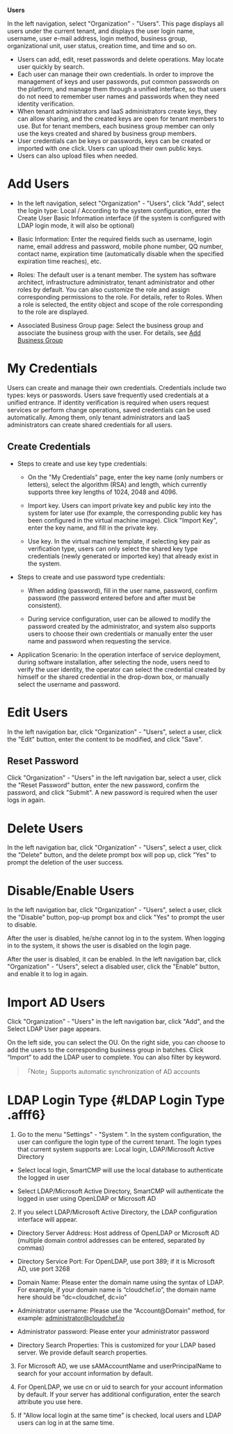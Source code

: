 **Users**

In the left navigation, select "Organization" - "Users". This page displays all users under the current tenant, and displays the user login name, username, user e-mail address, login method, business group, organizational unit, user status, creation time, and time and so on. 

+ Users can add, edit, reset passwords and delete operations. May locate user quickly by search.
+ Each user can manage their own credentials. In order to improve the management of keys and user passwords, put common passwords on the platform, and manage them through a unified interface, so that users do not need to remember user names and passwords when they need identity verification.
+ When tenant administrators and IaaS administrators create keys, they can allow sharing, and the created keys are open for tenant members to use. But for tenant members, each business group member can only use the keys created and shared by business group members.
+ User credentials can be keys or passwords, keys can be created or imported with one click. Users can upload their own public keys.
+ Users can also upload files when needed.

# Add Users

+  In the left navigation, select "Organization" - "Users", click "Add", select the login type: Local / According to the system configuration, enter the Create User Basic Information interface (if the system is configured with LDAP login mode, it will also be optional)

+  Basic Information: Enter the required fields such as username, login name, email address and password, mobile phone number, QQ number, contact name, expiration time (automatically disable when the specified expiration time reaches), etc. 

+  Roles: The default user is a tenant member. The system has software architect, infrastructure administrator, tenant administrator and other roles by default. You can also customize the role and assign corresponding permissions to the role. For details, refer to Roles. When a role is selected, the entity object and scope of the role corresponding to the role are displayed. 

+  Associated Business Group page: Select the business group and associate the business group with the user. For details, see [Add Business Group](https://cloudchef.github.io/doc-en/AdminDoc/04Organization/BusinessGroup.html)



# My Credentials

Users can create and manage their own credentials. Credentials include two types: keys or passwords. Users save frequently used credentials at a unified entrance. If identity verification is required when users request services or perform change operations, saved credentials can be used automatically. Among them, only tenant administrators and IaaS administrators can create shared credentials for all users.


## Create Credentials
+ Steps to create and use key type credentials:

   + On the "My Credentials" page, enter the key name (only numbers or letters), select the algorithm (RSA) and length, which currently supports three key lengths of 1024, 2048 and 4096.

   + Import key. Users can import private key and public key into the system for later use (for example, the corresponding public key has been configured in the virtual machine image). Click "Import Key", enter the key name, and fill in the private key.

   + Use key. In the virtual machine template, if selecting key pair as verification type, users can only select the shared key type credentials (newly generated or imported key) that already exist in the system.

+ Steps to create and use password type credentials:
   + When adding (password), fill in the user name, password, confirm password (the password entered before and after must be consistent).
   
   + During service configuration, user can be allowed to modify the password created by the administrator, and system also supports users to choose their own credentials or manually enter the user name and password when requesting the service.

+ Application Scenario: In the operation interface of service deployment, during software installation, after selecting the node, users need to verify the user identity, the operator can select the credential created by himself or the shared credential in the drop-down box, or manually select the username and password.


# Edit Users

In the left navigation bar, click "Organization" - "Users", select a user, click the "Edit" button, enter the content to be modified, and click "Save".

## Reset Password

Click "Organization" - "Users" in the left navigation bar, select a user, click the "Reset Password" button, enter the new password, confirm the password, and click "Submit". A new password is required when the user logs in again.

# Delete Users

In the left navigation bar, click "Organization" - "Users", select a user, click the "Delete" button, and the delete prompt box will pop up, click "Yes" to prompt the deletion of the user success.

# Disable/Enable Users 

In the left navigation bar, click "Organization" - "Users", select a user, click the "Disable" button, pop-up prompt box and click "Yes" to prompt the user to disable.

After the user is disabled, he/she cannot log in to the system. When logging in to the system, it shows the user is disabled on the login page.

After the user is disabled, it can be enabled. In the left navigation bar, click "Organization" - "Users", select a disabled user, click the "Enable" button, and enable it to log in again.

# Import AD Users

Click "Organization" - "Users" in the left navigation bar, click "Add", and the Select LDAP User page appears.

On the left side, you can select the OU. On the right side, you can choose to add the users to the corresponding business group in batches. Click “Import” to add the LDAP user to complete. You can also filter by keyword.

>「Note」Supports automatic synchronization of AD accounts



#  LDAP Login Type {#LDAP Login Type .afff6}

1.  Go to the menu "Settings" - "System ". In the system configuration, the user can configure the login type of the current tenant. The login types that current system supports are: Local login, LDAP/Microsoft Active Directory

 + Select local login, SmartCMP will use the local database to authenticate the logged in user

 + Select LDAP/Microsoft Active Directory, SmartCMP will authenticate the logged in user using OpenLDAP or Microsoft AD

2.  If you select LDAP/Microsoft Active Directory, the LDAP configuration interface will appear.

 + Directory Server Address: Host address of OpenLDAP or Microsoft AD (multiple domain control addresses can be entered, separated by commas)

 + Directory Service Port: For OpenLDAP, use port 389; if it is Microsoft AD, use port 3268

 + Domain Name: Please enter the domain name using the syntax of LDAP. For example, if your domain name is “cloudchef.io”, the domain name here should be “dc=cloudchef, dc=io”

 + Administrator username: Please use the “Account@Domain” method, for example: administrator@cloudchef.io

 + Administrator password: Please enter your administrator password

 + Directory Search Properties: This is customized for your LDAP based server. We provide default search properties.

3.   For Microsoft AD, we use sAMAccountName and userPrincipalName to search for your account information by default.

4.   For OpenLDAP, we use cn or uid to search for your account information by default. If your server has additional configuration, enter the search attribute you use here.

5.   If "Allow local login at the same time" is checked, local users and LDAP users can log in at the same time.


